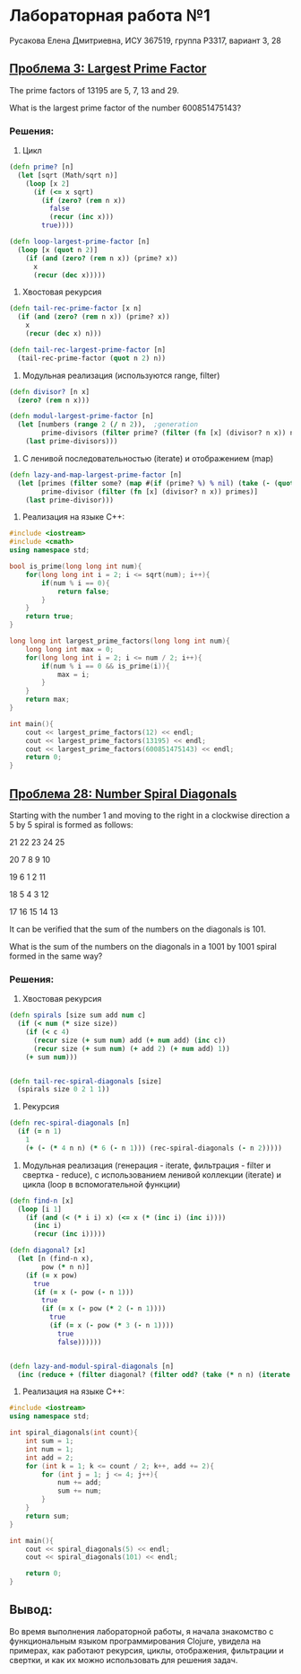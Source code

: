 # Лабораторная работа №1

Русакова Елена Дмитриевна, ИСУ 367519, группа P3317, вариант 3, 28

## [Проблема 3: Largest Prime Factor](https://projecteuler.net/problem=3)
The prime factors of 13195 are 5, 7, 13 and 29.

What is the largest prime factor of the number 600851475143?


### Решения:
1. Цикл
```clojure
(defn prime? [n]
  (let [sqrt (Math/sqrt n)]
    (loop [x 2]
      (if (<= x sqrt)
        (if (zero? (rem n x))
          false
          (recur (inc x)))
        true))))

(defn loop-largest-prime-factor [n]
  (loop [x (quot n 2)]
    (if (and (zero? (rem n x)) (prime? x))
      x
      (recur (dec x)))))
```

1. Хвостовая рекурсия
```clojure
(defn tail-rec-prime-factor [x n]
  (if (and (zero? (rem n x)) (prime? x))
    x
    (recur (dec x) n)))

(defn tail-rec-largest-prime-factor [n]
  (tail-rec-prime-factor (quot n 2) n))
```

1. Модульная реализация (используются range, filter)
```clojure
(defn divisor? [n x]
  (zero? (rem n x)))

(defn modul-largest-prime-factor [n]
  (let [numbers (range 2 (/ n 2)),  ;generation
        prime-divisors (filter prime? (filter (fn [x] (divisor? n x)) numbers))]  ;filtration
    (last prime-divisors)))
```

1. С ленивой последовательностью (iterate) и отображением (map)

```clojure
(defn lazy-and-map-largest-prime-factor [n]
  (let [primes (filter some? (map #(if (prime? %) % nil) (take (- (quot n 2) 1) (iterate inc 2)))),
        prime-divisor (filter (fn [x] (divisor? n x)) primes)]
    (last prime-divisor)))
```

1. Реализация на языке C++:
``` cpp
#include <iostream>
#include <cmath>
using namespace std;

bool is_prime(long long int num){
    for(long long int i = 2; i <= sqrt(num); i++){
        if(num % i == 0){
            return false;
        }
    }
    return true;
}

long long int largest_prime_factors(long long int num){
    long long int max = 0;
    for(long long int i = 2; i <= num / 2; i++){
        if(num % i == 0 && is_prime(i)){
            max = i;
        }
    }
    return max;
}

int main(){
    cout << largest_prime_factors(12) << endl;
    cout << largest_prime_factors(13195) << endl;
    cout << largest_prime_factors(600851475143) << endl;
    return 0;
}
```


## [Проблема 28: Number Spiral Diagonals](https://projecteuler.net/problem=28)

Starting with the number 1 and moving to the right in a clockwise direction a 5 by 5 spiral is formed as follows:

21 22 23 24 25

20  7  8  9 10

19  6  1  2 11

18  5  4  3 12

17 16 15 14 13

It can be verified that the sum of the numbers on the diagonals is 101.

What is the sum of the numbers on the diagonals in a 1001 by 1001 spiral formed in the same way?

### Решения:
1. Хвостовая рекурсия
``` clojure
(defn spirals [size sum add num c]
  (if (< num (* size size))
    (if (< c 4)
      (recur size (+ sum num) add (+ num add) (inc c))
      (recur size (+ sum num) (+ add 2) (+ num add) 1))
    (+ sum num)))


(defn tail-rec-spiral-diagonals [size]
  (spirals size 0 2 1 1))
```

1. Рекурсия
``` clojure
(defn rec-spiral-diagonals [n]
  (if (= n 1)
    1
    (+ (- (* 4 n n) (* 6 (- n 1))) (rec-spiral-diagonals (- n 2)))))
```

1. Модульная реализация (генерация - iterate, фильтрация - filter и свертка - reduce), с использованием ленивой коллекции (iterate) и цикла (loop в вспомогательной функции)

``` clojure
(defn find-n [x]
  (loop [i 1]
    (if (and (< (* i i) x) (<= x (* (inc i) (inc i))))
      (inc i)
      (recur (inc i)))))

(defn diagonal? [x]
  (let [n (find-n x),
        pow (* n n)]
    (if (= x pow)
      true
      (if (= x (- pow (- n 1)))
        true
        (if (= x (- pow (* 2 (- n 1))))
          true
          (if (= x (- pow (* 3 (- n 1))))
            true
            false))))))


(defn lazy-and-modul-spiral-diagonals [n]
  (inc (reduce + (filter diagonal? (filter odd? (take (* n n) (iterate inc 2)))))))
```

1. Реализация на языке C++:
```cpp
#include <iostream>
using namespace std;

int spiral_diagonals(int count){
    int sum = 1;
    int num = 1;
    int add = 2;
    for (int k = 1; k <= count / 2; k++, add += 2){
        for (int j = 1; j <= 4; j++){
            num += add;
            sum += num;
        }
    }
    return sum;
}

int main(){
    cout << spiral_diagonals(5) << endl;
    cout << spiral_diagonals(101) << endl;

    return 0;
}
```


## Вывод:
Во время выполнения лабораторной работы, я начала знакомство с функциональным языком программирования Clojure, увидела на примерах, как работают рекурсия, циклы, отображения, фильтрации и свертки, и как их можно использовать для решения задач.
